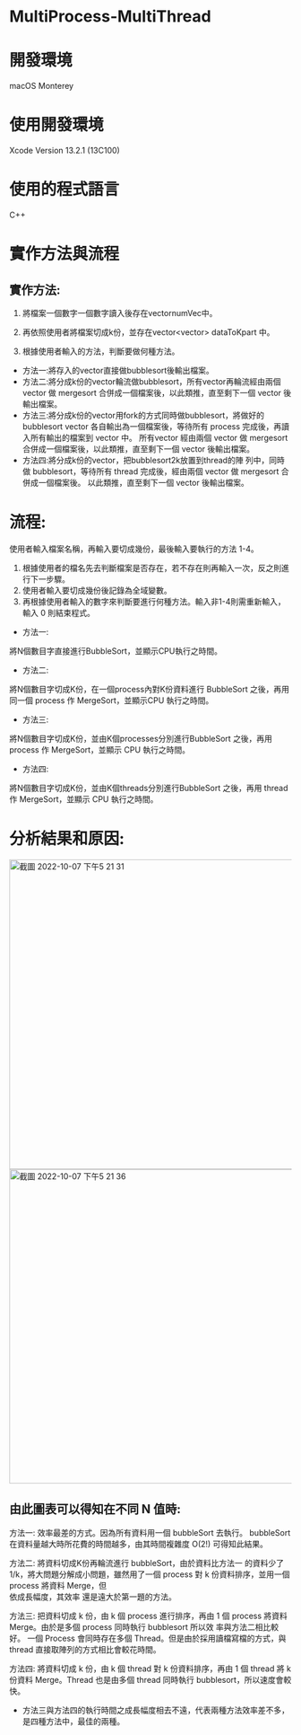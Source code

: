# MultiProcess-MultiThread
# 開發環境 
macOS Monterey
# 使用開發環境
Xcode Version 13.2.1 (13C100)
# 使用的程式語言 
C++
# 實作方法與流程 

## 實作方法:
1. 將檔案一個數字一個數字讀入後存在vector<int>numVec中。 

2. 再依照使用者將檔案切成k份，並存在vector<vector<int>> dataToKpart 中。

3. 根據使用者輸入的方法，判斷要做何種方法。

* 方法一:將存入的vector直接做bubblesort後輸出檔案。
* 方法二:將分成k份的vector輪流做bubblesort，所有vector再輪流經由兩個 vector 做 mergesort 合併成一個檔案後，以此類推，直至剩下一個 vector 後輸出檔案。
* 方法三:將分成k份的vector用fork的方式同時做bubblesort，將做好的 bubblesort vector 各自輸出為一個檔案後，等待所有 process 完成後，再讀入所有輸出的檔案到 vector 中。
        所有vector 經由兩個 vector 做 mergesort 合併成一個檔案後，以此類推，直至剩下一個 vector 後輸出檔案。
* 方法四:將分成k份的vector，把bubblesort2k放置到thread的陣 列中，同時做 bubblesort，等待所有 thread 完成後，經由兩個 vector 做 mergesort 合併成一個檔案後。
        以此類推，直至剩下一個 vector 後輸出檔案。
# 流程:
使用者輸入檔案名稱，再輸入要切成幾份，最後輸入要執行的方法 1-4。
1. 根據使用者的檔名先去判斷檔案是否存在，若不存在則再輸入一次，反之則進行下一步驟。
2. 使用者輸入要切成幾份後記錄為全域變數。
3. 再根據使用者輸入的數字來判斷要進行何種方法。輸入非1-4則需重新輸入，輸入 0 則結束程式。
* 方法一:

將N個數目字直接進行BubbleSort，並顯示CPU執行之時間。
* 方法二:

將N個數目字切成K份，在一個process內對K份資料進行 BubbleSort 之後，再用同一個 process 作 MergeSort，並顯示CPU 執行之時間。
* 方法三:

將N個數目字切成K份，並由K個processes分別進行BubbleSort 之後，再用 process 作 MergeSort，並顯示 CPU 執行之時間。
* 方法四:

將N個數目字切成K份，並由K個threads分別進行BubbleSort 之後，再用 thread 作 MergeSort，並顯示 CPU 執行之時間。

# 分析結果和原因:
<img width="552" alt="截圖 2022-10-07 下午5 21 31" src="https://user-images.githubusercontent.com/95215851/194520274-e364e27d-13b5-4dd7-a626-968f1bd09aa5.png">
<img width="560" alt="截圖 2022-10-07 下午5 21 36" src="https://user-images.githubusercontent.com/95215851/194520306-6dd15272-dc12-47bc-8161-09113483a1cf.png">

## 由此圖表可以得知在不同 N 值時:
方法一:
        效率最差的方式。因為所有資料用一個 bubbleSort 去執行。 bubbleSort 在資料量越大時所花費的時間越多，由其時間複雜度 O(2!) 可得知此結果。
        
方法二:
        將資料切成K份再輪流進行 bubbleSort，由於資料比方法一 的資料少了 1/k，將大問題分解成小問題，雖然用了一個 process 對 k 份資料排序，並用一個 process 將資料 Merge，但         
        依成長幅度，其效率 還是遠大於第一題的方法。
        
方法三:
        把資料切成 k 份，由 k 個 process 進行排序，再由 1 個 process 將資料 Merge。由於是多個 process 同時執行 bubblesort 所以效 率與方法二相比較好。
        一個 Process 會同時存在多個 Thread。但是由於採用讀檔寫檔的方式，與 thread 直接取陣列的方式相比會較花時間。
        
方法四:
        將資料切成 k 份，由 k 個 thread 對 k 份資料排序，再由 1 個 thread 將 k 份資料 Merge。Thread 也是由多個 thread 同時執行 bubblesort，所以速度會較快。
        
* 方法三與方法四的執行時間之成長幅度相去不遠，代表兩種方法效率差不多，是四種方法中，最佳的兩種。
        

